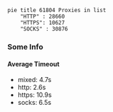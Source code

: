
```mermaid
pie title 61804 Proxies in list
    "HTTP" : 28660
    "HTTPS": 10627
    "SOCKS" : 30876
```

### Some Info
#### Average Timeout

- mixed: 4.7s
- http: 2.6s
- https: 10.9s
- socks: 6.5s